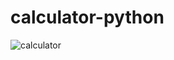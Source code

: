 # calculator-python

![calculator](https://user-images.githubusercontent.com/100312928/174406676-4f29e508-8a79-4a83-bb2c-3188b6bd1c24.png)

